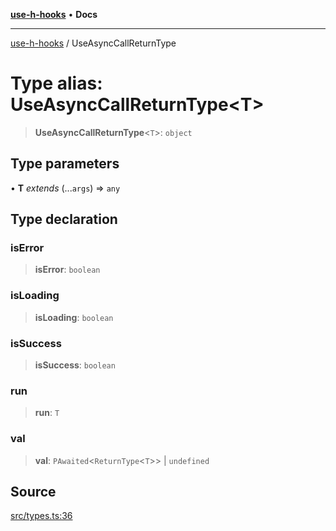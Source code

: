 [**use-h-hooks**](../README.md) • **Docs**

***

[use-h-hooks](../globals.md) / UseAsyncCallReturnType

# Type alias: UseAsyncCallReturnType\<T\>

> **UseAsyncCallReturnType**\<`T`\>: `object`

## Type parameters

• **T** *extends* (...`args`) => `any`

## Type declaration

### isError

> **isError**: `boolean`

### isLoading

> **isLoading**: `boolean`

### isSuccess

> **isSuccess**: `boolean`

### run

> **run**: `T`

### val

> **val**: `PAwaited`\<`ReturnType`\<`T`\>\> \| `undefined`

## Source

[src/types.ts:36](https://github.com/AhmadHddad/use-h-hooks/blob/daa6dd045ddcb2443f6d50fe7685055eb57611b7/src/types.ts#L36)
